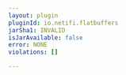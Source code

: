 ```yaml
---
layout: plugin
pluginId: io.netifi.flatbuffers
jarSha1: INVALID
isJarAvailable: false
error: NONE
violations: []

---
```

